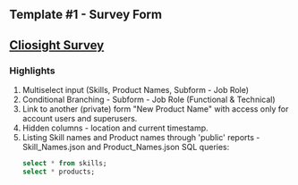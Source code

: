 Template #1 - Survey Form
-------------------------
## [Cliosight Survey](https://app.cliosight.com/app/forms/221/show/public?noNavbar=true)   

### Highlights      
1. Multiselect input (Skills, Product Names, Subform - Job Role)      
2. Conditional Branching - Subform - Job Role (Functional & Technical)
3. Link to another (private) form "New Product Name" with access only for account users and superusers.
4. Hidden columns - location and current timestamp.      
5. Listing Skill names and Product names through 'public' reports - Skill_Names.json and Product_Names.json
   SQL queries:
   ``` sql
   select * from skills;     
   select * products;
   ```

